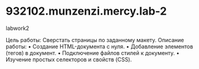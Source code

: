 # 932102.munzenzi.mercy.lab-2
labwork2

Цель работы: Сверстать страницы по заданному макету.
Описание работы:
•	Создание HTML-документа с нуля.
•	Добавление элементов (тегов) в документ.
•	Подключение файлов стилей к документу.
•	Изучение простых селекторов и свойств (CSS).
